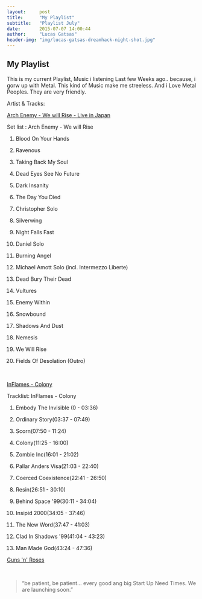 ```yaml
---
layout:     post
title:      "My Playlist"
subtitle:   "Playlist July"
date:       2015-07-07 14:00:44
author:     "Lucas Gatsas"
header-img: "img/lucas-gatsas-dreamhack-night-shot.jpg"
---
```

<h2 class="section-heading">My Playlist</h2>

This is my current Playlist, Music i listening Last few Weeks ago.. because, i gorw up with Metal. This kind of Music make me streeless. And i Love Metal Peoples. They are very friendly. 

Artist & Tracks:

[Arch Enemy - We will Rise - Live in Japan](https://www.youtube.com/watch?v=QRof6njCZWU) 


Set list : Arch Enemy - We will Rise

01. Blood On Your Hands

02. Ravenous

03. Taking Back My Soul

04. Dead Eyes See No Future

05. Dark Insanity

06. The Day You Died

07. Christopher Solo

08. Silverwing

09. Night Falls Fast

10. Daniel Solo

11. Burning Angel

12. Michael Amott Solo (incl. Intermezzo Liberte)

13. Dead Bury Their Dead

14. Vultures

15. Enemy Within

16. Snowbound

17. Shadows And Dust

18. Nemesis

19. We Will Rise

20. Fields Of Desolation (Outro)

<br>

[InFlames - Colony](https://www.youtube.com/watch?v=kR-UCNF9BeU) 


Tracklist: InFlames - Colony

1. Embody The Invisible (0 - 03:36)

2. Ordinary Story(03:37 - 07:49)

3. Scorn(07:50 - 11:24)

4. Colony(11:25 - 16:00)

5. Zombie Inc(16:01 - 21:02)

6. Pallar Anders Visa(21:03 - 22:40)

7. Coerced Coexistence(22:41 - 26:50)

8. Resin(26:51 - 30:10)

9. Behind Space '99(30:11 - 34:04)

10. Insipid 2000(34:05 - 37:46)

11. The New Word(37:47 - 41:03)

12. Clad In Shadows '99(41:04 - 43:23)

13. Man Made God(43:24 - 47:36)


[Guns 'n' Roses](https://www.youtube.com/watch?v=VC9L-BZ1PI0) 

<br>







<blockquote>
“be patient, be patient... every good ang big Start Up Need Times. We are launching soon.” 
</blockquote>

